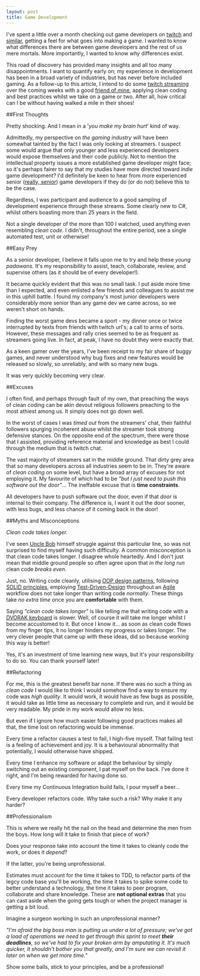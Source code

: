 ```yaml
---
layout: post
title: Game Development
---
```


I've spent a little over a month checking out game developers on [twitch](http://www.twitch.tv/directory/game/Game%20Development) and [similar](http://www.watchpeoplecode.com/), getting a feel for what goes into making a game. I wanted to know what differences there are between game developers and the rest of us mere mortals. More importantly, I wanted to know _why_ differences exist.

This road of discovery has provided many insights and all too many disappointments. I want to quantify early on; my experience in development has been in a broad variety of industries, but has never before included gaming. As a follow-up to this article, I intend to do some [twitch streaming] over the coming weeks with a good [friend of mine], applying clean coding and best practices whilst we take on a game or two. After all, how critical can I be without having walked a mile in their shoes!

##First Thoughts

Pretty shocking. And I mean in a '_you make my brain hurt_' kind of way.

Admittedly, my perspective on _the gaming industry_ will have been somewhat tainted by the fact I was only looking at streamers. I suspect some would argue that only younger and less experienced developers would expose themselves and their code publicly. Not to mention the intellectual property issues a more established game developer might face; so it's perhaps fairer to say that my studies have more directed toward _indie_ game development? I'd definitely be keen to hear from more experienced senior ([really, senior]) game developers if they do (or do not) believe this to be the case.

Regardless, I was participant and audience to a good sampling of development experience through these streams. Some clearly new to C#, whilst others boasting more than 25 years in the field.

Not a single developer of the more than 100 I watched, used anything even resembling _clean code_. I didn't, throughout the entire period, see a single automated test, unit or otherwise!

##Easy Prey

As a senior developer, I believe it falls upon me to try and help these _young padawans_. It's my responsibility to assist, teach, collaborate, review, and supervise others (as it should be of every developer!). 

It became quickly evident that this was no small task. I put aside more time than I expected, and even enlisted a few friends and colleagues to assist me in this uphill battle. I found my company's most junior developers were considerably more senior than any game dev we came across, so we weren't short on hands.

Finding the worst game devs became a sport - my dinner once or twice interrupted by texts from friends with twitch url's; a call to arms of sorts. However, these messages and rally cries seemed to be as frequent as streamers going live. In fact, at peak, I have no doubt they were exactly that.

As a keen gamer over the years, I've been receipt to my fair share of buggy games, and never understood why bug fixes and new features would be released so slowly, so unreliably, and with so many new bugs. 

It was very quickly becoming very clear.

##Excuses

I often find, and perhaps through fault of my own, that preaching the ways of clean coding can be akin devout religious followers preaching to the most athiest among us. It simply does not go down well.

In the worst of cases I was _timed out_ from the streamers' chat, their faithful followers spurging incoherent abuse whilst the streamer took strong defensive stances. On the opposite end of the spectrum, there were those that I assisted, providing reference material and knowledge as best I could through the medium that is twitch chat.

The vast majority of streamers sat in the middle ground. That dirty grey area that so many developers across all industries seem to be in. They're aware of _clean coding_ on some level, but have a broad array of excuses for not employing it. My favourite of which had to be _"but I just need to push this software out the door"_... The ineffable excuse that is **time constraints**.

All developers have to push software out the door, even if that _door_ is internal to their company. The difference is, I want it out the door sooner, with less bugs, and less chance of it coming back in the door!

##Myths and Misconceptions

_Clean code takes longer._

I've seen [Uncle Bob] himself struggle against this particular line, so was not surprised to find myself having such difficulty. A common misconception is that clean code takes longer. I disagree whole heartedly. And I don't just mean that middle ground people so often agree upon that _in the long run_ clean code _breaks even_.

Just, no. Writing code cleanly, utilising [OOP design patterns], following [SOLID principles], employing [Test-Driven-Design] throughout an [Agile] workflow does not take longer than writing code _normally_. These things take _no extra time_ once you are **comfortable** with them.

Saying _"clean code takes longer"_ is like telling me that writing code with a [DVORAK keyboard] is slower. Well, of course it will take me longer whilst I become accustomed to it. But once I know it... as soon as clean code flows from my finger tips, it no longer hinders my progress or takes longer. The very clever people that came up with these ideas, did so because working this way is better!  

Yes, it's an investment of time learning new ways, but it's your responsibility to do so. You can thank yourself later!

##Refactoring

For me, this is the greatest benefit bar none. If there was no such a thing as _clean code_ I would like to think I would somehow find a way to ensure my code was _high quality_. It would work, it would have as few bugs as possible, it would take as little time as necessary to complete and run, and it would be very readable. My pride in my work would allow no less.

But even if I ignore how much easier following good practices makes all that, the time lost on refactoring would be immense.

Every time a refactor causes a test to fail, I high-five myself. That failing test is a feeling of achievement and joy. It is a behavioural abnormality that potentially, I would otherwise have shipped.

Every time I enhance my software or adapt the behaviour by simply switching out an existing component, I pat myself on the back. I've done it right, and I'm being rewarded for having done so.

Every time my Continuous Integration build fails, I pour myself a beer...

Every developer refactors code. Why take such a risk?  Why make it any harder?

##Professionalism

This is where we really hit the nail on the head and determine the men from the boys. How long will it take to finish that piece of work?

Does your response take into account the time it takes to cleanly code the work, or does it _depend_?

If the latter, you're being unprofessional.

Estimates must account for the time it takes to TDD, to refactor parts of the legcy code base you'll be working, the time it takes to spike some code to better understand a technology, the time it takes to peer program, collaborate and share knowledge. These are **not optional extras** that you can cast aside when the going gets tough or when the project manager is getting a bit loud.

Imagine a surgeon working in such an unprofessional manner?

_"I'm afraid the big boss man is putting us under a lot of pressure; we've got a load of operations we need to get through this sprint to meet **their deadlines**, so we've had to fix your broken arm by amputating it. It's much quicker, it shouldn't bother you that greatly, and I'm sure we can revisit it later on when we get more time."_

Show some balls, stick to your principles, and be a professional!

  [twitch streaming]: http://www.twitch.tv/smudge202
  [friend of mine]: http://www.twitch.tv/herecydev
  [really, senior]: https://github.com/Smudge202/Blog/blob/industry/Senior.md
  [Uncle Bob]: http://blog.8thlight.com/uncle-bob/archive.html
  [OOP design patterns]: http://www.oodesign.com/
  [SOLID principles]: http://en.wikipedia.org/wiki/SOLID_(object-oriented_design)
  [Test-Driven-Design]: http://en.wikipedia.org/wiki/Test-driven_development
  [Agile]: http://en.wikipedia.org/wiki/Agile_software_development
  [DVORAK keyboard]: http://workawesome.com/productivity/dvorak-keyboard-layout/

